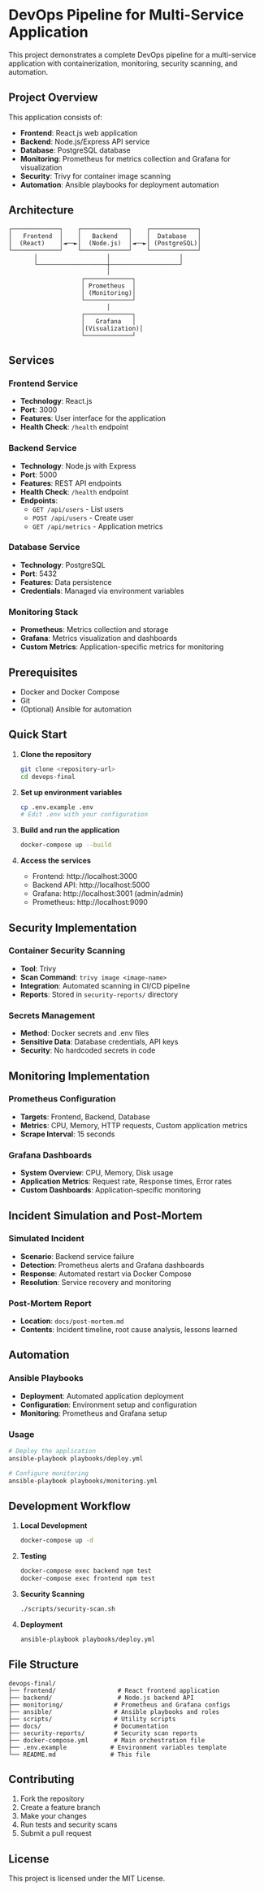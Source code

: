 # DevOps Pipeline for Multi-Service Application

This project demonstrates a complete DevOps pipeline for a multi-service application with containerization, monitoring, security scanning, and automation.

## Project Overview

This application consists of:
- **Frontend**: React.js web application
- **Backend**: Node.js/Express API service
- **Database**: PostgreSQL database
- **Monitoring**: Prometheus for metrics collection and Grafana for visualization
- **Security**: Trivy for container image scanning
- **Automation**: Ansible playbooks for deployment automation

## Architecture

```
┌─────────────┐    ┌─────────────┐    ┌─────────────┐
│   Frontend  │    │   Backend   │    │  Database   │
│  (React)    │◄──►│  (Node.js)  │◄──►│ (PostgreSQL)│
└─────────────┘    └─────────────┘    └─────────────┘
       │                   │                   │
       └───────────────────┼───────────────────┘
                           │
                    ┌─────────────┐
                    │ Prometheus  │
                    │ (Monitoring)│
                    └─────────────┘
                           │
                    ┌─────────────┐
                    │   Grafana   │
                    │(Visualization)│
                    └─────────────┘
```

## Services

### Frontend Service
- **Technology**: React.js
- **Port**: 3000
- **Features**: User interface for the application
- **Health Check**: `/health` endpoint

### Backend Service
- **Technology**: Node.js with Express
- **Port**: 5000
- **Features**: REST API endpoints
- **Health Check**: `/health` endpoint
- **Endpoints**: 
  - `GET /api/users` - List users
  - `POST /api/users` - Create user
  - `GET /api/metrics` - Application metrics

### Database Service
- **Technology**: PostgreSQL
- **Port**: 5432
- **Features**: Data persistence
- **Credentials**: Managed via environment variables

### Monitoring Stack
- **Prometheus**: Metrics collection and storage
- **Grafana**: Metrics visualization and dashboards
- **Custom Metrics**: Application-specific metrics for monitoring

## Prerequisites

- Docker and Docker Compose
- Git
- (Optional) Ansible for automation

## Quick Start

1. **Clone the repository**
   ```bash
   git clone <repository-url>
   cd devops-final
   ```

2. **Set up environment variables**
   ```bash
   cp .env.example .env
   # Edit .env with your configuration
   ```

3. **Build and run the application**
   ```bash
   docker-compose up --build
   ```

4. **Access the services**
   - Frontend: http://localhost:3000
   - Backend API: http://localhost:5000
   - Grafana: http://localhost:3001 (admin/admin)
   - Prometheus: http://localhost:9090

## Security Implementation

### Container Security Scanning
- **Tool**: Trivy
- **Scan Command**: `trivy image <image-name>`
- **Integration**: Automated scanning in CI/CD pipeline
- **Reports**: Stored in `security-reports/` directory

### Secrets Management
- **Method**: Docker secrets and .env files
- **Sensitive Data**: Database credentials, API keys
- **Security**: No hardcoded secrets in code

## Monitoring Implementation

### Prometheus Configuration
- **Targets**: Frontend, Backend, Database
- **Metrics**: CPU, Memory, HTTP requests, Custom application metrics
- **Scrape Interval**: 15 seconds

### Grafana Dashboards
- **System Overview**: CPU, Memory, Disk usage
- **Application Metrics**: Request rate, Response times, Error rates
- **Custom Dashboards**: Application-specific monitoring

## Incident Simulation and Post-Mortem

### Simulated Incident
- **Scenario**: Backend service failure
- **Detection**: Prometheus alerts and Grafana dashboards
- **Response**: Automated restart via Docker Compose
- **Resolution**: Service recovery and monitoring

### Post-Mortem Report
- **Location**: `docs/post-mortem.md`
- **Contents**: Incident timeline, root cause analysis, lessons learned

## Automation

### Ansible Playbooks
- **Deployment**: Automated application deployment
- **Configuration**: Environment setup and configuration
- **Monitoring**: Prometheus and Grafana setup

### Usage
```bash
# Deploy the application
ansible-playbook playbooks/deploy.yml

# Configure monitoring
ansible-playbook playbooks/monitoring.yml
```

## Development Workflow

1. **Local Development**
   ```bash
   docker-compose up -d
   ```

2. **Testing**
   ```bash
   docker-compose exec backend npm test
   docker-compose exec frontend npm test
   ```

3. **Security Scanning**
   ```bash
   ./scripts/security-scan.sh
   ```

4. **Deployment**
   ```bash
   ansible-playbook playbooks/deploy.yml
   ```

## File Structure

```
devops-final/
├── frontend/                 # React frontend application
├── backend/                  # Node.js backend API
├── monitoring/              # Prometheus and Grafana configs
├── ansible/                 # Ansible playbooks and roles
├── scripts/                 # Utility scripts
├── docs/                    # Documentation
├── security-reports/        # Security scan reports
├── docker-compose.yml       # Main orchestration file
├── .env.example            # Environment variables template
└── README.md               # This file
```

## Contributing

1. Fork the repository
2. Create a feature branch
3. Make your changes
4. Run tests and security scans
5. Submit a pull request

## License

This project is licensed under the MIT License. 